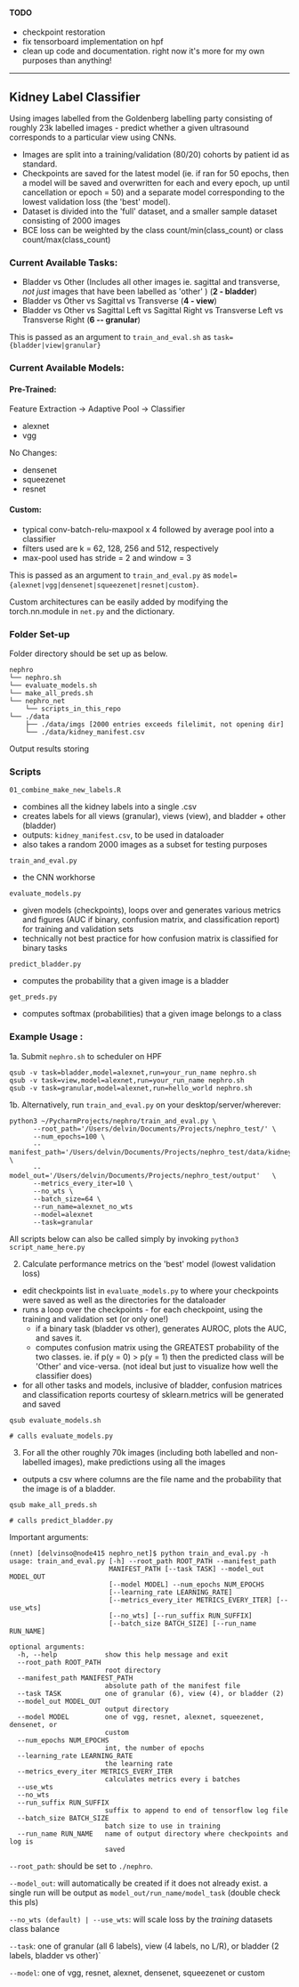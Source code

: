 #### TODO
  * checkpoint restoration
  * fix tensorboard implementation on hpf
  * clean up code and documentation. right now it's more for my own purposes than anything!

__________________

## Kidney Label Classifier

Using images labelled from the Goldenberg labelling party consisting of roughly 23k labelled images - predict whether a given ultrasound corresponds to a particular view using CNNs.

* Images are split into a training/validation (80/20) cohorts by patient id as standard.
* Checkpoints are saved for the latest model (ie. if ran for 50 epochs, then a model will be saved and overwritten for each and every epoch, up until cancellation or epoch = 50) and a separate model corresponding to the lowest validation loss (the 'best' model).
* Dataset is divided into the 'full' dataset, and a smaller sample dataset consisting of 2000 images
* BCE loss can be weighted by the class count/min(class_count) or class count/max(class_count)


### Current Available Tasks:
* Bladder vs Other (Includes all other images ie. sagittal and transverse, *not just* images that have been labelled as 'other' ) (**2 - bladder**)
* Bladder vs Other vs Sagittal vs Transverse (**4 - view**)
* Bladder vs Other vs Sagittal Left vs Sagittal Right vs Transverse Left vs Transverse Right (**6 -- granular**)

This is passed as an argument to `train_and_eval.sh` as `task={bladder|view|granular}`

### Current Available Models:
#### Pre-Trained:
Feature Extraction -> Adaptive Pool -> Classifier
  * alexnet
  * vgg

No Changes:
  * densenet
  * squeezenet
  * resnet

#### Custom:
* typical conv-batch-relu-maxpool x 4 followed by average pool into a classifier
* filters used are k = 62, 128, 256 and 512, respectively
* max-pool used has stride = 2 and window = 3

This is passed as an argument to `train_and_eval.py` as `model={alexnet|vgg|densenet|squeezenet|resnet|custom}`.

Custom architectures can be easily added by modifying the torch.nn.module in `net.py` and the dictionary.

###  Folder Set-up
Folder directory should be set up as below.
```
nephro
└── nephro.sh
└── evaluate_models.sh
└── make_all_preds.sh
└── nephro_net
    └── scripts_in_this_repo
└── ./data
    ├── ./data/imgs [2000 entries exceeds filelimit, not opening dir]
    └── ./data/kidney_manifest.csv

```

Output results storing


### Scripts
`01_combine_make_new_labels.R`
* combines all the kidney labels into a single .csv
* creates labels for all views (granular), views (view), and bladder + other (bladder)
* outputs: `kidney_manifest.csv`, to be used in dataloader
* also takes a random 2000 images as a subset for testing purposes


`train_and_eval.py`
* the CNN workhorse

`evaluate_models.py`
* given models (checkpoints), loops over and generates various metrics and figures (AUC if binary, confusion matrix, and classification report) for training and validation sets
* technically not best practice for how confusion matrix is classified for binary tasks

`predict_bladder.py`
* computes the probability that a given image is a bladder

`get_preds.py`
* computes softmax (probabilities) that a given image belongs to a class


### Example Usage :

1a. Submit `nephro.sh` to scheduler on HPF
```
qsub -v task=bladder,model=alexnet,run=your_run_name nephro.sh
qsub -v task=view,model=alexnet,run=your_run_name nephro.sh
qsub -v task=granular,model=alexnet,run=hello_world nephro.sh
```

1b. Alternatively, run `train_and_eval.py` on your desktop/server/wherever:
```
python3 ~/PycharmProjects/nephro/train_and_eval.py \
      --root_path='/Users/delvin/Documents/Projects/nephro_test/' \
      --num_epochs=100 \
      --manifest_path='/Users/delvin/Documents/Projects/nephro_test/data/kidney_manifest.csv' \
      --model_out='/Users/delvin/Documents/Projects/nephro_test/output'   \
      --metrics_every_iter=10 \
      --no_wts \
      --batch_size=64 \
      --run_name=alexnet_no_wts
      --model=alexnet
      --task=granular
```

All scripts below can also be called simply by invoking `python3 script_name_here.py`

2.  Calculate performance metrics on the 'best' model (lowest validation loss)
* edit checkpoints list in `evaluate_models.py` to where your checkpoints were saved as well as the directories for the dataloader
* runs a loop over the checkpoints - for each checkpoint, using the training and validation set (or only one!)
  * if a binary task (bladder vs other), generates AUROC, plots the AUC, and saves it.
  * computes confusion matrix using the GREATEST probability of the two classes. ie. if p(y = 0) > p(y = 1) then the predicted class will be 'Other' and vice-versa. (not ideal but just to visualize how well the classifier does)
* for all other tasks and models, inclusive of bladder, confusion matrices and classification reports courtesy of sklearn.metrics will be generated and saved
```
qsub evaluate_models.sh

# calls evaluate_models.py
```

3) For all the other roughly 70k images (including both labelled and non-labelled images), make predictions using all the images
* outputs a csv where columns are the file name and the probability that the image is of a bladder.

```
qsub make_all_preds.sh

# calls predict_bladder.py
```

Important arguments:

```
(nnet) [delvinso@node415 nephro_net]$ python train_and_eval.py -h
usage: train_and_eval.py [-h] --root_path ROOT_PATH --manifest_path
                         MANIFEST_PATH [--task TASK] --model_out MODEL_OUT
                         [--model MODEL] --num_epochs NUM_EPOCHS
                         [--learning_rate LEARNING_RATE]
                         [--metrics_every_iter METRICS_EVERY_ITER] [--use_wts]
                         [--no_wts] [--run_suffix RUN_SUFFIX]
                         [--batch_size BATCH_SIZE] [--run_name RUN_NAME]

optional arguments:
  -h, --help            show this help message and exit
  --root_path ROOT_PATH
                        root directory
  --manifest_path MANIFEST_PATH
                        absolute path of the manifest file
  --task TASK           one of granular (6), view (4), or bladder (2)
  --model_out MODEL_OUT
                        output directory
  --model MODEL         one of vgg, resnet, alexnet, squeezenet, densenet, or
                        custom
  --num_epochs NUM_EPOCHS
                        int, the number of epochs
  --learning_rate LEARNING_RATE
                        the learning rate
  --metrics_every_iter METRICS_EVERY_ITER
                        calculates metrics every i batches
  --use_wts
  --no_wts
  --run_suffix RUN_SUFFIX
                        suffix to append to end of tensorflow log file
  --batch_size BATCH_SIZE
                        batch size to use in training
  --run_name RUN_NAME   name of output directory where checkpoints and log is
                        saved
```

`--root_path`: should be set to `./nephro`.

`--model_out`: will automatically be created if it does not already exist. a single run will be output as `model_out/run_name/model_task` (double check this pls)

`--no_wts (default) | --use_wts`: will scale loss by the *training* datasets class balance

`--task`: one of granular (all 6 labels), view (4 labels, no L/R), or bladder (2 labels, bladder vs other)`

`--model`: one of vgg, resnet, alexnet, densenet, squeezenet or custom
